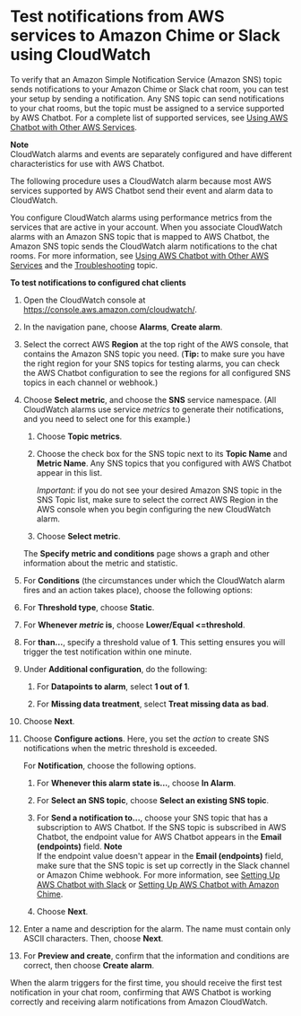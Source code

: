 # Test notifications from AWS services to Amazon Chime or Slack using CloudWatch<a name="test-notifications-cw"></a>

To verify that an Amazon Simple Notification Service \(Amazon SNS\) topic sends notifications to your Amazon Chime or Slack chat room, you can test your setup by sending a notification\. Any SNS topic can send notifications to your chat rooms, but the topic must be assigned to a service supported by AWS Chatbot\. For a complete list of supported services, see [Using AWS Chatbot with Other AWS Services](related-services.md)\.

**Note**  
CloudWatch alarms and events are separately configured and have different characteristics for use with AWS Chatbot\. 

The following procedure uses a CloudWatch alarm because most AWS services supported by AWS Chatbot send their event and alarm data to CloudWatch\. 

You configure CloudWatch alarms using performance metrics from the services that are active in your account\. When you associate CloudWatch alarms with an Amazon SNS topic that is mapped to AWS Chatbot, the Amazon SNS topic sends the CloudWatch alarm notifications to the chat rooms\. For more information, see [Using AWS Chatbot with Other AWS Services](related-services.md) and the [Troubleshooting](chatbot-troubleshooting.md) topic\.

**To test notifications to configured chat clients**

1. Open the CloudWatch console at [https://console\.aws\.amazon\.com/cloudwatch/](https://console.aws.amazon.com/cloudwatch/)\.

1. In the navigation pane, choose **Alarms**, **Create alarm**\.

1. Select the correct AWS **Region** at the top right of the AWS console, that contains the Amazon SNS topic you need\. \(**Tip:** to make sure you have the right region for your SNS topics for testing alarms, you can check the AWS Chatbot configuration to see the regions for all configured SNS topics in each channel or webhook\.\)

1. Choose **Select metric**, and choose the **SNS** service namespace\. \(All CloudWatch alarms use service *metrics* to generate their notifications, and you need to select one for this example\.\)

   1. Choose **Topic metrics**\.

   1. Choose the check box for the SNS topic next to its **Topic Name** and **Metric Name**\. Any SNS topics that you configured with AWS Chatbot appear in this list\.

      *Important*: if you do not see your desired Amazon SNS topic in the SNS Topic list, make sure to select the correct AWS Region in the AWS console when you begin configuring the new CloudWatch alarm\.

   1. Choose **Select metric**\.

   The **Specify metric and conditions** page shows a graph and other information about the metric and statistic\.

1.  For **Conditions** \(the circumstances under which the CloudWatch alarm fires and an action takes place\), choose the following options:

   1. For **Threshold type**, choose **Static**\.

   1. For **Whenever *metric* is**, choose **Lower/Equal <=threshold**\. 

   1. For **than\.\.\.**, specify a threshold value of **1**\. This setting ensures you will trigger the test notification within one minute\.

   1. Under **Additional configuration**, do the following: 

      1. For **Datapoints to alarm**, select **1 out of 1**\.

      1. For **Missing data treatment**, select **Treat missing data as bad**\.

   1. Choose **Next**\.

1. Choose **Configure actions**\. Here, you set the *action* to create SNS notifications when the metric threshold is exceeded\.

    For **Notification**, choose the following options\.

   1. For **Whenever this alarm state is\.\.\.**, choose **In Alarm**\.

   1. For **Select an SNS topic**, choose **Select an existing SNS topic**\. 

   1. For **Send a notification to\.\.\.**, choose your SNS topic that has a subscription to AWS Chatbot\. If the SNS topic is subscribed in AWS Chatbot, the endpoint value for AWS Chatbot appears in the **Email \(endpoints\)** field\. 
**Note**  
If the endpoint value doesn't appear in the **Email \(endpoints\)** field, make sure that the SNS topic is set up correctly in the Slack channel or Amazon Chime webhook\. For more information, see [Setting Up AWS Chatbot with Slack](getting-started.md#slack-setup) or [Setting Up AWS Chatbot with Amazon Chime](getting-started.md#chime-setup)\. 

   1. Choose **Next**\.

1. Enter a name and description for the alarm\. The name must contain only ASCII characters\. Then, choose **Next**\.

1.  For **Preview and create**, confirm that the information and conditions are correct, then choose **Create alarm**\.

When the alarm triggers for the first time, you should receive the first test notification in your chat room, confirming that AWS Chatbot is working correctly and receiving alarm notifications from Amazon CloudWatch\.